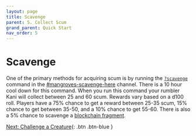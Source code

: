 ```yaml
---
layout: page
title: Scavenge
parent: 5. Collect Scum
grand_parent: Quick Start
nav_order: 5
---
```

# Scavenge

One of the primary methods for acquiring scum is by running the
[`?scavenge`](/docs/commands/#scavenge) command in the
[#mangroves-scavenge-here](/docs/channels/mangroves-scavenge-here) channel.
There is a 10 hour cool down for this command. When you run this command your
rumbler Kani will collect between 25 and 60 scum. Rewards vary based on a d100
roll. Players have a 75% chance to get a reward between 25-35 scum, 15% chance
to get between 35-50, and a 10% chance to get 55-60. There is also a 5% chance
to scavenge a [blockchain fragment](/glossary#blockchain-fragment).

[Next: Challenge a Creature](/docs/quick-start/4-pve){: .btn .btn-blue }
